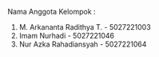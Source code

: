 Nama Anggota Kelompok  :
1. M. Arkananta Radithya T.   - 5027221003
2. Imam Nurhadi               - 5027221046
3. Nur Azka Rahadiansyah      - 5027221064
